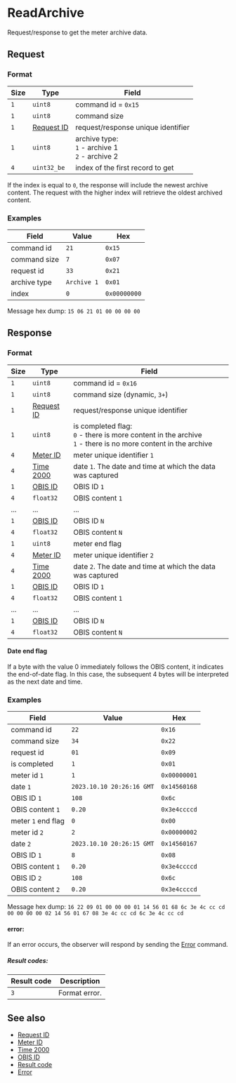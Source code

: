 # ReadArchive

Request/response to get the meter archive data.


## Request

### Format

| Size | Type                                 | Field                                                     |
| ---- | ------------------------------------ | --------------------------------------------------------- |
| `1`  | `uint8`                              | command id = `0x15`                                       |
| `1`  | `uint8`                              | command size                                              |
| `1`  | [Request ID](../types.md#request-id) | request/response unique identifier                        |
| `1`  | `uint8`                              | archive type: <br/> `1` - archive 1 <br/> `2` - archive 2 |
| `4`  | `uint32_be`                          | index of the first record to get                          |


If the index is equal to `0`, the response will include the newest archive content.
The request with the higher index will retrieve the oldest archived content.


### Examples

| Field        | Value       | Hex          |
| ------------ | ----------- | ------------ |
| command id   | `21`        | `0x15`       |
| command size | `7`         | `0x07`       |
| request id   | `33`        | `0x21`       |
| archive type | `Archive 1` | `0x01`       |
| index        | `0`         | `0x00000000` |

Message hex dump: `15 06 21 01 00 00 00 00`


## Response

### Format

| Size | Type                                 | Field                                                                                                                   |
| ---- | ------------------------------------ | ----------------------------------------------------------------------------------------------------------------------- |
| `1`  | `uint8`                              | command id = `0x16`                                                                                                     |
| `1`  | `uint8`                              | command size (dynamic, `3+`)                                                                                            |
| `1`  | [Request ID](../types.md#request-id) | request/response unique identifier                                                                                      |
| `1`  | `uint8`                              | is completed flag: <br/> `0` - there is more content in the archive <br/> `1` - there is no more content in the archive |
| `4`  | [Meter ID](../types.md#meter-id)     | meter unique identifier `1`                                                                                             |
| `4`  | [Time 2000](../types.md#time-2000)   | date `1`. The date and time at which the data was captured                                                              |
| `1`  | [OBIS ID](../types.md#obis-id)       | OBIS ID `1`                                                                                                             |
| `4`  | `float32`                            | OBIS content `1`                                                                                                        |
| ...  | ...                                  | ...                                                                                                                     |
| `1`  | [OBIS ID](../types.md#obis-od)       | OBIS ID `N`                                                                                                             |
| `4`  | `float32`                            | OBIS content `N`                                                                                                        |
| `1`  | `uint8`                              | meter end flag                                                                                                          |
| `4`  | [Meter ID](../types.md#meter-id)     | meter unique identifier `2`                                                                                             |
| `4`  | [Time 2000](../types.md#time-2000)   | date `2`. The date and time at which the data was captured                                                              |
| `1`  | [OBIS ID](../types.md#obis-id)       | OBIS ID `1`                                                                                                             |
| `4`  | `float32`                            | OBIS content `1`                                                                                                        |
| ...  | ...                                  | ...                                                                                                                     |
| `1`  | [OBIS ID](../types.md#obis-od)       | OBIS ID `N`                                                                                                             |
| `4`  | `float32`                            | OBIS content `N`                                                                                                        |

#### Date end flag
If a byte with the value 0 immediately follows the OBIS content, it indicates the end-of-date flag. In this case, the subsequent 4 bytes will be interpreted as the next date and time.


### Examples

| Field              | Value                     | Hex          |
| ------------------ | ------------------------- | ------------ |
| command id         | `22`                      | `0x16`       |
| command size       | `34`                      | `0x22`       |
| request id         | `01`                      | `0x09`       |
| is completed       | `1`                       | `0x01`       |
| meter id `1`       | `1`                       | `0x00000001` |
| date `1`           | `2023.10.10 20:26:16 GMT` | `0x14560168` |
| OBIS ID `1`        | `108`                     | `0x6c`       |
| OBIS content `1`   | `0.20`                    | `0x3e4ccccd` |
| meter `1` end flag | `0`                       | `0x00`       |
| meter id `2`       | `2`                       | `0x00000002` |
| date `2`           | `2023.10.10 20:26:15 GMT` | `0x14560167` |
| OBIS ID `1`        | `8`                       | `0x08`       |
| OBIS content `1`   | `0.20`                    | `0x3e4ccccd` |
| OBIS ID `2`        | `108`                     | `0x6c`       |
| OBIS content `2`   | `0.20`                    | `0x3e4ccccd` |


Message hex dump: `16 22 09 01 00 00 00 01 14 56 01 68 6c 3e 4c cc cd 00 00 00 00 02 14 56 01 67 08 3e 4c cc cd 6c 3e 4c cc cd`

#### error:

If an error occurs, the observer will respond by sending the [Error](./uplink/Error.md) command.

##### Result codes:

| Result code | Description   |
| ----------- | ------------- |
| `3`         | Format error. |

## See also

* [Request ID](../types.md#request-id)
* [Meter ID](../types.md#meter-id)
* [Time 2000](../types.md#time-2000)
* [OBIS ID](../types.md#obis-id)
* [Result code](../types.md#result-code)
* [Error](./uplink/Error.md)
